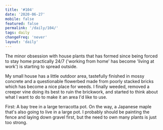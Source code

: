 ```yaml
---
title: '#104'
date: '2020-06-27'
mobile: false
featured: false
permalink: '/daily/104/'
tags: daily
changeFreq: 'never'
layout: 'daily'
---
```


The minor obsession with house plants that has formed since being forced to stay home practically 24/7 ('working from home' has become 'living at work') is starting to spread outside.

My small house has a little outdoor area, tastefully finished in mossy concrete and a questionable flowerbed made from poorly stacked bricks which has become a nice place for weeds. I finally weeded, removed a creeper vine doing its best to ruin the brickwork, and started to think about what I want to do to make it an area I'd like to use.

First: A bay tree in a large terracotta pot. On the way, a Japanese maple that's also going to live in a large pot. I probably should be painting the fence and laying down gravel first, but the need to own many plants is just too strong.
